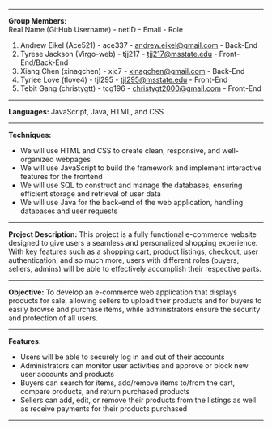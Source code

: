 ***
**Group Members:**  
Real Name (GitHub Username) - netID - Email - Role
1) Andrew Eikel (Ace521) - ace337 - andrew.eikel@gmail.com - Back-End
2) Tyrese Jackson (Virgo-web) - tjj217 - tjj217@msstate.edu - Front-End/Back-End
3) Xiang Chen (xinagchen) - xjc7 - xinagchen@gmail.com - Back-End
4) Tyriee Love (tlove4) - tjl295 - tjl295@msstate.edu - Front-End
5) Tebit Gang (christygtt) - tcg196 - christygt2000@gmail.com - Front-End

***

**Languages:** JavaScript, Java, HTML, and CSS

***

**Techniques:**
- We will use HTML and CSS to create clean, responsive, and well-organized webpages
- We will use JavaScript to build the framework and implement interactive features for the frontend
- We will use SQL to construct and manage the databases, ensuring efficient storage and retrieval of user data
- We will use Java for the back-end of the web application, handling databases and user requests

***

**Project Description:** This project is a fully functional e-commerce website designed to give users a seamless and personalized shopping experience. With key features such as a shopping cart, product listings, checkout, user authentication, and so much more, users with different roles (buyers, sellers, admins) will be able to effectively accomplish their respective parts. 

***

**Objective:** To develop an e-commerce web application that displays products for sale, allowing sellers to upload their products and for buyers to easily browse and purchase items, while administrators ensure the security and protection of all users.

***

**Features:**
- Users will be able to securely log in and out of their accounts
- Administrators can monitor user activities and approve or block new user accounts and products
- Buyers can search for items, add/remove items to/from the cart, compare products, and return purchased products
- Sellers can add, edit, or remove their products from the listings as well as receive payments for their products purchased
***

